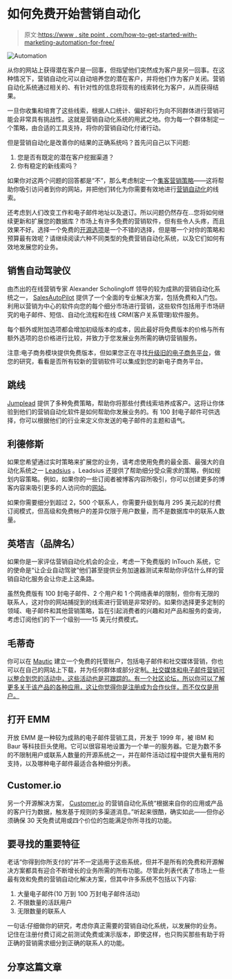 # 如何免费开始营销自动化

> 原文:[https://www . site point . com/how-to-get-started-with-marketing-automation-for-free/](https://www.sitepoint.com/how-to-get-started-with-marketing-automation-for-free/)

![Automation](../Images/c65bababf49236ff9a2b703222df6b76.png)

从你的网站上获得潜在客户是一回事，但指望他们突然成为客户是另一回事。在这种情况下，营销自动化可以自动培养您的潜在客户，并将他们作为客户关闭。营销自动化系统通过相关的、有针对性的信息将现有的线索转化为客户，从而获得结果。

一旦你收集和培育了这些线索，根据人口统计、偏好和行为向不同群体进行营销可能会非常具有挑战性。这就是营销自动化系统的用武之地。你为每一个群体制定一个策略，由合适的工具支持，将你的营销自动化付诸行动。

但是营销自动化是改善你的结果的正确系统吗？首先问自己以下问题:

1.  您是否有既定的潜在客户挖掘渠道？
2.  你有稳定的新线索吗？

如果你对这两个问题的回答都是“不”，那么考虑制定一个[集客营销策略](http://marketingland.com/6-inbound-marketing-techniques-every-startup-should-use-114306)——这将帮助你吸引访问者到你的网站，并把他们转化为你需要有效地进行[营销自动化](https://www.sitepoint.com/automatic-marketing/)的线索。

还考虑到人们改变工作和电子邮件地址以及退订。所以问题仍然存在…您将如何继续更新和扩展您的数据库？市场上有许多免费的营销软件，但有些令人头疼，而且效果不好。选择一个免费的[开源选项](https://opensource.com/resources/what-open-source)是一个不错的选择，但是哪一个对你的策略和预算最有效呢？请继续阅读六种不同类型的免费营销自动化系统，以及它们如何有效地发展您的业务。

## 销售自动驾驶仪

由杰出的在线营销专家 Alexander Scholingloff 领导的较为成熟的营销自动化系统之一， [SalesAutoPilot](http://www.salesautopilot.com/) 提供了一个全面的专业解决方案，包括免费和入门包。利用以营销为中心的软件向您的每个细分市场进行营销，这些软件包括用于市场研究的电子邮件、短信、自动化流程和在线 CRM(客户关系管理)软件服务。

每个额外或附加选项都会增加初级版本的成本，因此最好将免费版本的价格与所有额外选项的总价格进行比较，并致力于您发展业务所需的确切营销服务。

注意:电子商务模块提供免费版本，但如果您正在寻找[升级旧的电子商务平台](http://blog.capterra.com/telltale-signs-youve-outgrown-your-e-commerce-platform/)，做您的研究，看看是否所有较新的营销软件可以集成到您的新电子商务平台。

## 跳线

[Jumplead](https://jumplead.com/) 提供了多种免费策略，帮助你将那些付费线索培养成客户。这将让你体验到他们的营销自动化软件是如何帮助你发展业务的。有 100 封电子邮件可供选择，你可以根据他们的行业来定义你发送的电子邮件的主题和语气。

## 利德修斯

如果您希望通过实时策略来扩展您的业务，请考虑使用免费的最全面、最强大的自动化系统之一 [Leadsius](http://leadsius.com/) 。Leadsius 还提供了帮助细分受众需求的策略，例如规划内容策略。例如，如果你的一些订阅者被博客内容所吸引，你可以创建更多的博客内容来吸引更多的人访问你的[网站](https://firstsiteguide.com/make-website/)。

如果你需要细分到超过 2，500 个联系人，你需要升级到每月 295 美元起的付费订阅模式，但高级和免费帐户的差异仅限于用户数量，而不是数据库中的联系人数量。

## 英塔吉（品牌名）

如果你是一家评估营销自动化机会的企业，考虑一下免费版的 InTouch 系统，它的使命是“让企业自动驾驶”他们甚至提供业务加速器测试来帮助你评估什么样的营销自动化服务会让你走上这条路。

虽然免费版有 100 封电子邮件、2 个用户和 1 个网络表单的限制，但你有无限的联系人，这对你的网站捕捉到的线索进行营销是非常好的。如果你选择更多定制的领域、电子邮件和其他营销策略，旨在引起消费者的兴趣和对产品和服务的查询，考虑订阅他们的下一个级别——15 美元付费模式。

## 毛蒂奇

你可以在 [Mautic](https://www.mautic.org/) 建立一个免费的托管账户，包括电子邮件和社交媒体营销，你也可以在自己的网站上下载，并为任何群体或部分定制[。社交媒体和电子邮件营销可以整合到您的活动中，这些活动也是可跟踪的。有一个社区论坛，所以你可以了解更多关于该产品的各种应用，这让你觉得你是注册成为合作伙伴，而不仅仅是用户。](https://buildfire.com/email-marketing-tools/)

## 打开 EMM

开放 EMM 是一种较为成熟的电子邮件营销工具，开发于 1999 年，被 IBM 和 Baur 等科技巨头使用。它可以很容易地设置为一个单一的服务器。它是为数不多的不限制用户或联系人数量的开源系统之一，并在邮件活动过程中提供大量有用的支持，以及哪种电子邮件最适合各种细分列表。

## Customer.io

另一个开源解决方案， [Customer.io](https://customer.io/) 的营销自动化系统“根据来自你的应用或产品的客户行为数据，触发基于规则的多渠道消息。”听起来很酷，确实如此——但你必须确保 30 天免费试用或四个价位的包能满足你所寻找的功能。

## 要寻找的重要特征

老话“你得到你所支付的”并不一定适用于这些系统，但并不是所有的免费和开源解决方案都具有迎合不断增长的业务所需的所有功能。尽管此列表代表了市场上一些最有效和免费的营销自动化解决方案，但其中许多系统不包括以下内容:

1.  大量电子邮件(10 万到 100 万封电子邮件活动)
2.  不限数量的活跃用户
3.  无限数量的联系人

一句话:仔细做你的研究，考虑你真正需要的营销自动化系统，以发展你的业务。记住在注册付费订阅之前测试免费或演示版本，即使这样，也只购买那些有助于将正确的营销需求细分到正确的联系人的功能。

## 分享这篇文章